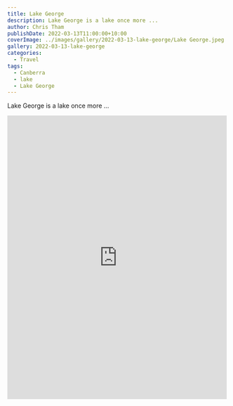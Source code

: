 ```yaml
---
title: Lake George
description: Lake George is a lake once more ...
author: Chris Tham
publishDate: 2022-03-13T11:00:00+10:00
coverImage: ../images/gallery/2022-03-13-lake-george/Lake George.jpeg
gallery: 2022-03-13-lake-george
categories:
  - Travel
tags:
  - Canberra
  - lake
  - Lake George
---
```


Lake George is a lake once more ...

<iframe src="https://www.facebook.com/plugins/post.php?href=https%3A%2F%2Fwww.facebook.com%2Fchris1.tham%2Fposts%2Fpfbid0Gy16VshgVE7GYnYcQeqJHUaBmrsqCbmUe9JuNkj2asTwQmGKKwpQUuGZPGypXfjSl&show_text=true&width=500" width="500" height="645" style="border:none;overflow:hidden" scrolling="no" frameborder="0" allowfullscreen="true" allow="autoplay; clipboard-write; encrypted-media; picture-in-picture; web-share"></iframe>